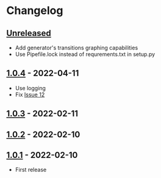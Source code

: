 # Changelog

## [Unreleased]
- Add generator's transitions graphing capabilities
- Use Pipefile.lock instead of requrements.txt in setup.py
## [1.0.4] - 2022-04-11

-   Use logging
-   Fix [Issue 12](https://github.com/getindata/doge-datagen/issues/12)

## [1.0.3] - 2022-02-11

## [1.0.2] - 2022-02-10

## [1.0.1] - 2022-02-10

-   First release

[Unreleased]: https://github.com/getindata/doge-datagen/compare/1.0.4...HEAD

[1.0.4]: https://github.com/getindata/doge-datagen/compare/1.0.3...1.0.4

[1.0.3]: https://github.com/getindata/doge-datagen/compare/1.0.2...1.0.3

[1.0.2]: https://github.com/getindata/doge-datagen/compare/1.0.1...1.0.2

[1.0.1]: https://github.com/getindata/doge-datagen/compare/d47c49d10b0370021791f1f429a5d3cb0e77d02e...1.0.1
